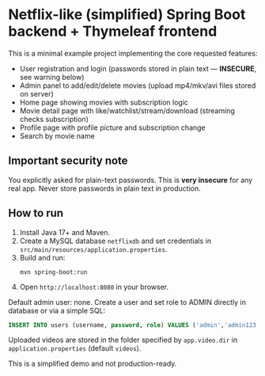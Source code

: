 # Netflix-like (simplified) Spring Boot backend + Thymeleaf frontend

This is a minimal example project implementing the core requested features:
- User registration and login (passwords stored in plain text — **INSECURE**, see warning below)
- Admin panel to add/edit/delete movies (upload mp4/mkv/avi files stored on server)
- Home page showing movies with subscription logic
- Movie detail page with like/watchlist/stream/download (streaming checks subscription)
- Profile page with profile picture and subscription change
- Search by movie name

## Important security note
You explicitly asked for plain-text passwords. This is **very insecure** for any real app. Never store passwords in plain text in production.

## How to run

1. Install Java 17+ and Maven.
2. Create a MySQL database `netflixdb` and set credentials in `src/main/resources/application.properties`.
3. Build and run:
   ```
   mvn spring-boot:run
   ```
4. Open `http://localhost:8080` in your browser.

Default admin user: none. Create a user and set role to ADMIN directly in database or via a simple SQL:
```sql
INSERT INTO users (username, password, role) VALUES ('admin','admin123','ADMIN');
```

Uploaded videos are stored in the folder specified by `app.video.dir` in `application.properties` (default `videos`).

This is a simplified demo and not production-ready.
